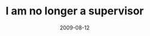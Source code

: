 ---
layout: base.njk
title : 'I am no longer a supervisor' 
view_title : 'I am no longer a supervisor' 
year : '2009' 
date : '2009-08-12' 
img_file : '/drawing/iamnolongerasupervisor.png' 
html_file : 'iamnolongerasupervisor' 
next_html : 'pleasekeepthedogsoffthegrass.html' 
year_order : '219' 
permalink : "title/{{html_file}}.html"
---